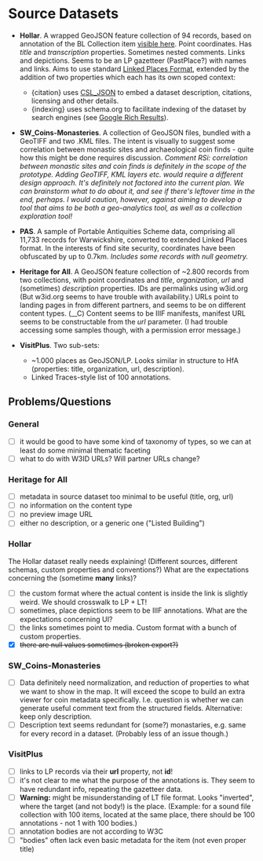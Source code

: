 # Source Datasets

- __Hollar__. A wrapped GeoJSON feature collection of 94 records, based on annotation of the BL Collection item [visible here](https://www.flickr.com/photos/britishlibrary/50263236958). 
 Point coordinates. Has _title_ and _transcription_ properties.
  Sometimes nested comments. Links and depictions. Seems to be an LP gazetteer (PastPlace?) with names and links.
  Aims to use standard [Linked Places Format](https://github.com/LinkedPasts/linked-places-format), extended by the addition of two properties which each has its own scoped context:
  * {citation} uses [CSL_JSON](https://citationstyles.org/) to embed a dataset description, citations, licensing and other details.
  * {indexing} uses schema.org to facilitate indexing of the dataset by search engines (see [Google Rich Results](https://search.google.com/test/rich-results/result?id=iBSG1FT2zxMeArtNnZrupw)). 
  
- __SW_Coins-Monasteries__. A collection of GeoJSON files, bundled with a GeoTIFF and two .KML files. The intent is visually 
  to suggest some correlation between monastic sites and archaeological coin finds - quite how this might be done requires 
  discussion. _Comment RSi: correlation between monastic sites and coin finds is definitely in the scope of the prototype. 
  Adding GeoTIFF, KML layers etc. would require a different design approach. It's definitely not factored into the current plan.
  We can brainstorm what to do about it, and see if there's leftover time in the end, perhaps. I would caution, however, against
  aiming to develop a tool that aims to be both a geo-analytics tool, as well as a collection exploration tool!_
  
- __PAS__. A sample of Portable Antiquities Scheme data, comprising all 11,733 records for Warwickshire, converted to extended Linked Places format. In the interests of find site security, coordinates have been obfuscated by up to 0.7km. *Includes some records with null geometry.*

- __Heritage for All__. A GeoJSON feature collection of ~2.800 records from two collections, with point coordinates 
  and _title_, _organization_, _url_ and (sometimes) _description_ properties. IDs are permalinks using w3id.org (But 
  w3id.org seems to have trouble with availability.) URLs point to landing pages in from different partners, and seems 
  to be on different content types. (__C) Content seems to be IIIF manifests, manifest URL seems to be constructable 
  from the _url_ parameter. (I had trouble accessing some samples though, with a permission error message.)

- __VisitPlus__. Two sub-sets:
  - ~1.000 places as GeoJSON/LP. Looks similar in structure to HfA (properties: title, organization, url, description). 
  - Linked Traces-style list of 100 annotations.

## Problems/Questions

### General
- [ ] it would be good to have some kind of taxonomy of types, so we can at least do some minimal thematic faceting
- [ ] what to do with W3ID URLs? Will partner URLs change?

### Heritage for All
- [ ] metadata in source dataset too minimal to be useful (title, org, url) 
- [ ] no information on the content type
- [ ] no preview image URL
- [ ] either no description, or a generic one ("Listed Building")

### Hollar
The Hollar dataset really needs explaining! (Different sources, different schemas, custom properties and conventions?)
What are the expectations concerning the (sometime __many__ links)?

- [ ] the custom format where the actual content is inside the link is slightly weird. We should crosswalk to LP + LT!
- [ ] sometimes, place depictions seem to be IIIF annotations. What are the expectations concerning UI?
- [ ] the links sometimes point to media. Custom format with a bunch of custom properties. 
- [x] ~~there are null values sometimes (broken export?)~~

### SW_Coins-Monasteries

- [ ] Data definitely need normalization, and reduction of properties to what we want to show in the map. It will exceed the scope
  to build an extra viewer for coin metadata specifically. I.e. question is whether we can generate useful comment text from the 
  structured fields. Alternative: keep only description.
- [ ] Description text seems redundant for (some?) monastaries, e.g. same for every record in a dataset. (Probably less of an issue though.)

### VisitPlus

- [ ] links to LP records via their __url__ property, not __id__!
- [ ] it's not clear to me what the purpose of the annotations is. They seem to have redundant info, repeating the gazetteer data.
- [ ] __Warning:__ might be misunderstanding of LT file format. Looks "inverted", where the target (and not body!) is the place.
  (Example: for a sound file collection with 100 items, located at the same place, there should be 100 annotations - not 1 with 100 
  bodies.)
- [ ] annotation bodies are not according to W3C 
- [ ] "bodies" often lack even basic metadata for the item (not even proper title)
